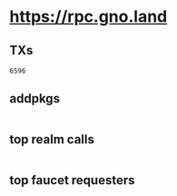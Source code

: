 # https://rpc.gno.land

## TXs
```
6596
```

## addpkgs
```
```

## top realm calls
```
```

## top faucet requesters
```
```

